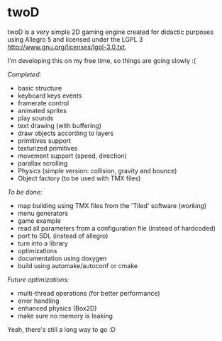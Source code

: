 twoD
====

twoD is a very simple 2D gaming engine created for didactic purposes using
Allegro 5 and licensed under the LGPL 3 <http://www.gnu.org/licenses/lgpl-3.0.txt>.

I'm developing this on my free time, so things are going slowly :(

*Completed:*
- basic structure
- keyboard keys events
- framerate control
- animated sprites
- play sounds
- text drawing (with buffering)
- draw objects according to layers
- primitives support
- texturized primitives
- movement support (speed, direction)
- parallax scrolling
- Physics (simple version: collision, gravity and bounce)
- Object factory (to be used with TMX files)

*To be done:*
- map building using TMX files from the 'Tiled' software (*working*)
- menu generators
- game example
- read all parameters from a configuration file (instead of hardcoded)
- port to SDL (instead of allegro)
- turn into a library
- optimizations
- documentation using doxygen
- build using automake/autoconf or cmake

*Future optimizations:*
- multi-thread operations (for better performance)
- error handling
- enhanced physics (Box2D)
- make sure no memory is leaking

Yeah, there's still a long way to go :D

